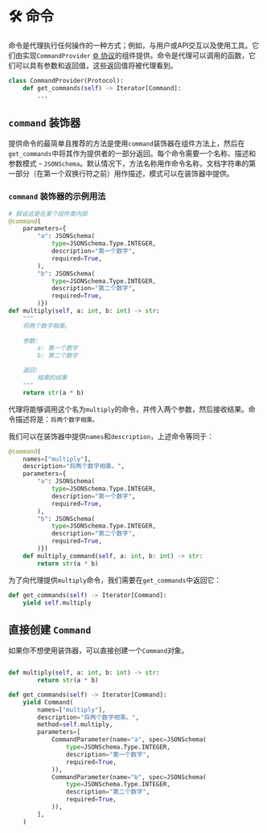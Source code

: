 # 🛠️ 命令

命令是代理执行任何操作的一种方式；例如，与用户或API交互以及使用工具。它们由实现`CommandProvider` [⚙️ 协议](./protocols.md)的组件提供。命令是代理可以调用的函数，它们可以具有参数和返回值，这些返回值将被代理看到。

```py
class CommandProvider(Protocol):
    def get_commands(self) -> Iterator[Command]:
        ...
```

## `command` 装饰器

提供命令的最简单且推荐的方法是使用`command`装饰器在组件方法上，然后在`get_commands`中将其作为提供者的一部分返回。每个命令需要一个名称、描述和参数模式 - `JSONSchema`。默认情况下，方法名称用作命令名称，文档字符串的第一部分（在第一个双换行符之前）用作描述，模式可以在装饰器中提供。

### `command` 装饰器的示例用法

```py
# 假设这是在某个组件类内部
@command(
    parameters={
        "a": JSONSchema(
            type=JSONSchema.Type.INTEGER,
            description="第一个数字",
            required=True,
        ),
        "b": JSONSchema(
            type=JSONSchema.Type.INTEGER,
            description="第二个数字",
            required=True,
        )})
def multiply(self, a: int, b: int) -> str:
    """
    将两个数字相乘。
    
    参数:
        a: 第一个数字
        b: 第二个数字

    返回:
        相乘的结果
    """
    return str(a * b)
```

代理将能够调用这个名为`multiply`的命令，并传入两个参数，然后接收结果。命令描述将是：`将两个数字相乘。`

我们可以在装饰器中提供`names`和`description`，上述命令等同于：

```py
@command(
    names=["multiply"],
    description="将两个数字相乘。",
    parameters={
        "a": JSONSchema(
            type=JSONSchema.Type.INTEGER,
            description="第一个数字",
            required=True,
        ),
        "b": JSONSchema(
            type=JSONSchema.Type.INTEGER,
            description="第二个数字",
            required=True,
        )})
    def multiply_command(self, a: int, b: int) -> str:
        return str(a * b)
```

为了向代理提供`multiply`命令，我们需要在`get_commands`中返回它：

```py
def get_commands(self) -> Iterator[Command]:
    yield self.multiply
```

## 直接创建 `Command`

如果你不想使用装饰器，可以直接创建一个`Command`对象。

```py

def multiply(self, a: int, b: int) -> str:
        return str(a * b)

def get_commands(self) -> Iterator[Command]:
    yield Command(
        names=["multiply"],
        description="将两个数字相乘。",
        method=self.multiply,
        parameters=[
            CommandParameter(name="a", spec=JSONSchema(
                type=JSONSchema.Type.INTEGER,
                description="第一个数字",
                required=True,
            )),
            CommandParameter(name="b", spec=JSONSchema(
                type=JSONSchema.Type.INTEGER,
                description="第二个数字",
                required=True,
            )),
        ],
    )
```